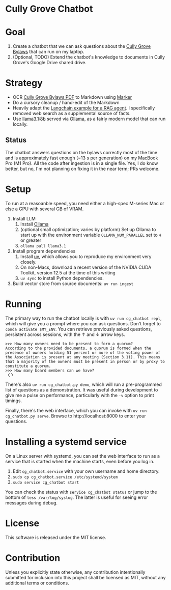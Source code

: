 Cully Grove Chatbot
===================

# Goal
1. Create a chatbot that we can ask questions about the [Cully Grove Bylaws](https://cullygrove.org/wp-content/uploads/2011/04/cully-grove-declaration-and-bylaws-recorded.pdf) that can run on my laptop.
2. (Optional, TODO) Extend the chatbot's knowledge to documents in Cully Grove's Google Drive shared drive.

# Strategy
* OCR [Cully Grove Bylaws PDF](https://cullygrove.org/wp-content/uploads/2011/04/cully-grove-declaration-and-bylaws-recorded.pdf) to Markdown using [Marker](https://github.com/VikParuchuri/marker)
* Do a cursory cleanup / hand-edit of the Markdown
* Heavily adapt the [Langchain example for a RAG agent](https://github.com/langchain-ai/langgraph/blob/main/examples/rag/langgraph_rag_agent_llama3_local.ipynb). I specifically removed web search as a supplemental source of facts.
* Use [llama3.1:8b](https://ollama.com/library/llama3.1) served via [Ollama](https://ollama.com), as a fairly modern model that can run locally.

## Status

The chatbot answers questions on the bylaws correctly most of the time and is approximately fast enough (~13 s per generation) on my MacBook Pro (M1 Pro). All the code after ingestion is in a single file. Yes, I do know better, but no, I'm not planning on fixing it in the near term; PRs welcome.

# Setup

To run at a reasoanble speed, you need either a high-spec M-series Mac or else a GPU with several GB of VRAM.

1. Install LLM
    1. Install [Ollama](https://ollama.com)
    2. (optional small optimization; varies by platform) Set up Ollama to start up with the environment variable `OLLAMA_NUM_PARALLEL` set to `4` or greater
    3. `ollama pull llama3.1`
2. Install program dependencies
    1. Install [uv](https://github.com/astral-sh/uv), which allows you to reproduce my environment very closely.
    2. On non-Macs, download a recent version of the NVIDIA CUDA Toolkit, version 12.5 at the time of this writing
    3. `uv sync` to install Python dependencies.
3. Build vector store from source documents: `uv run ingest`

# Running

The primary way to run the chatbot locally is with `uv run cg_chatbot repl`, which will give you a prompt where you can ask questions. Don't forget to `conda activate $MY_ENV`. You can retrieve previously asked questions, persistent across sessions, with the ↑ and ↓ arrow keys.

```
>>> How many owners need to be present to form a quorum?
According to the provided documents, a quorum is formed when the presence of owners holding 51 percent or more of the voting power of the Association is present at any meeting (Section 3.11). This means that a majority of the owners must be present in person or by proxy to constitute a quorum.
>>> How many board members can we have?
 ⢎⠱
```

There's also `uv run cg_chatbot.py demo`, which will run a pre-programmed list of questions as a demonstration. It was useful during development to give me a pulse on performance, particularly with the `-v` option to print timings.

Finally, there's the web interface, which you can invoke with `uv run cg_chatbot.py serve`. Browse to http://localhost:8000 to enter your questions.

# Installing a systemd service

On a Linux server with systemd, you can set the web interface to run as a service that is started when the machine starts, even before you log in.

1. Edit `cg_chatbot.service` with your own username and home directory.
2. `sudo cp cg_chatbot.service /etc/systemd/system`
3. `sudo service cg_chatbot start`

You can check the status with `service cg_chatbot status` or jump to the bottom of `less /var/log/syslog`. The latter is useful for seeing error messages during debug.


License
=======

This software is released under the MIT license.

Contribution
============

Unless you explicitly state otherwise, any contribution intentionally submitted for inclusion into this project shall be licensed as MIT, without any additional terms or conditions.
